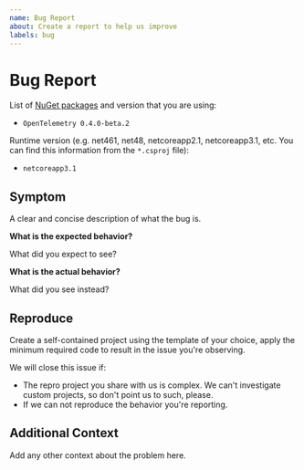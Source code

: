 ```yaml
---
name: Bug Report
about: Create a report to help us improve
labels: bug
---
```


# Bug Report

List of [NuGet packages](https://www.nuget.org/profiles/OpenTelemetry) and
version that you are using:

* `OpenTelemetry 0.4.0-beta.2`

Runtime version (e.g. net461, net48, netcoreapp2.1, netcoreapp3.1, etc. You can
find this information from the `*.csproj` file):

* `netcoreapp3.1`

## Symptom

A clear and concise description of what the bug is.

**What is the expected behavior?**

What did you expect to see?

**What is the actual behavior?**

What did you see instead?

## Reproduce

Create a self-contained project using the template of your choice, apply the
minimum required code to result in the issue you're observing.

We will close this issue if:

* The repro project you share with us is complex. We can't investigate custom
  projects, so don't point us to such, please.
* If we can not reproduce the behavior you're reporting.

## Additional Context

Add any other context about the problem here.
